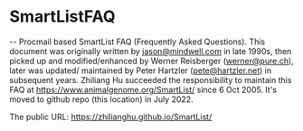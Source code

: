 # SmartListFAQ
-- Procmail based SmartList FAQ (Frequently Asked Questions).
This document was originally written by jason@mindwell.com in late 1990s, then picked up and modified/enhanced by Werner Reisberger (werner@pure.ch), later was updated/ maintained by Peter Hartzler (pete@hartzler.net) in subsequent years. Zhiliang Hu succeeded the responsibility to maintain this FAQ at https://www.animalgenome.org/SmartList/ since 6 Oct 2005. It's moved to github repo (this location) in July 2022.

The public URL: https://zhilianghu.github.io/SmartList/
